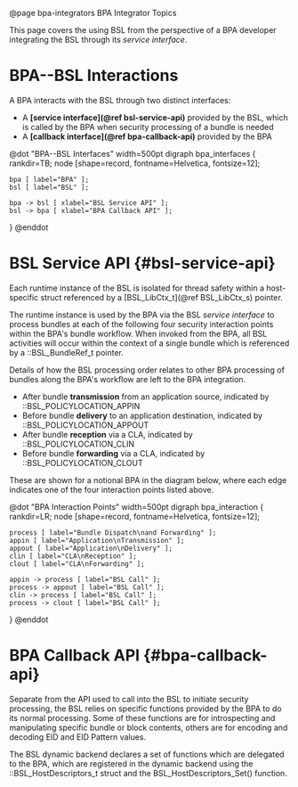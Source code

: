 @page bpa-integrators BPA Integrator Topics
<!--
Copyright (c) 2025 The Johns Hopkins University Applied Physics
Laboratory LLC.

This file is part of the Bundle Protocol Security Library (BSL).

Licensed under the Apache License, Version 2.0 (the "License");
you may not use this file except in compliance with the License.
You may obtain a copy of the License at
    http://www.apache.org/licenses/LICENSE-2.0
Unless required by applicable law or agreed to in writing, software
distributed under the License is distributed on an "AS IS" BASIS,
WITHOUT WARRANTIES OR CONDITIONS OF ANY KIND, either express or implied.
See the License for the specific language governing permissions and
limitations under the License.

This work was performed for the Jet Propulsion Laboratory, California
Institute of Technology, sponsored by the United States Government under
the prime contract 80NM0018D0004 between the Caltech and NASA under
subcontract 1700763.
-->

This page covers the using BSL from the perspective of a BPA developer integrating the BSL through its _service interface_.

# BPA--BSL Interactions

A BPA interacts with the BSL through two distinct interfaces:

 * A **[service interface](@ref bsl-service-api)** provided by the BSL, which is called by the BPA when security processing of a bundle is needed
 * A **[callback interface](@ref bpa-callback-api)** provided by the BPA

@dot "BPA--BSL Interfaces" width=500pt
digraph bpa_interfaces {
    rankdir=TB;
    node [shape=record, fontname=Helvetica, fontsize=12];

    bpa [ label="BPA" ];
    bsl [ label="BSL" ];

    bpa -> bsl [ xlabel="BSL Service API" ];
    bsl -> bpa [ xlabel="BPA Callback API" ];
}
@enddot

# BSL Service API {#bsl-service-api}

Each runtime instance of the BSL is isolated for thread safety within a host-specific struct referenced by a [BSL_LibCtx_t](@ref BSL_LibCtx_s) pointer.

The runtime instance is used by the BPA via the BSL _service interface_ to process bundles at each of the following four security interaction points within the BPA's bundle workflow.
When invoked from the BPA, all BSL activities will occur within the context of a single bundle which is referenced by a ::BSL_BundleRef_t pointer.

Details of how the BSL processing order relates to other BPA processing of bundles along the BPA's workflow are left to the BPA integration.

* After bundle **transmission** from an application source, indicated by ::BSL_POLICYLOCATION_APPIN
* Before bundle **delivery** to an application destination, indicated by ::BSL_POLICYLOCATION_APPOUT
* After bundle **reception** via a CLA, indicated by ::BSL_POLICYLOCATION_CLIN
* Before bundle **forwarding** via a CLA, indicated by ::BSL_POLICYLOCATION_CLOUT

These are shown for a notional BPA in the diagram below, where each edge indicates one of the four interaction points listed above.

@dot "BPA Interaction Points" width=500pt
digraph bpa_interaction {
    rankdir=LR;
    node [shape=record, fontname=Helvetica, fontsize=12];

    process [ label="Bundle Dispatch\nand Forwarding" ];
    appin [ label="Application\nTransmission" ];
    appout [ label="Application\nDelivery" ];
    clin [ label="CLA\nReception" ];
    clout [ label="CLA\nForwarding" ];

    appin -> process [ label="BSL Call" ];
    process -> appout [ label="BSL Call" ];
    clin -> process [ label="BSL Call" ];
    process -> clout [ label="BSL Call" ];
}
@enddot

# BPA Callback API {#bpa-callback-api}

Separate from the API used to call into the BSL to initiate security processing, the BSL relies on specific functions provided by the BPA to do its normal processing.
Some of these functions are for introspecting and manipulating specific bundle or block contents, others are for encoding and decoding EID and EID Pattern values.

The BSL dynamic backend declares a set of functions which are delegated to the BPA, which are registered in the dynamic backend using the ::BSL_HostDescriptors_t struct and the BSL_HostDescriptors_Set() function.
